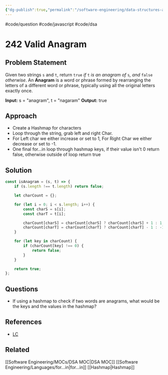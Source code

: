```yaml
---
{"dg-publish":true,"permalink":"/software-engineering/data-structures-and-algorithms/leetcode/strings/242-valid-anagram/","created":"2023-07-24T06:13:30.199-05:00","updated":"2023-10-11T07:07:35.470-05:00"}
---
```


#code/question #code/javascript #code/dsa
# 242 Valid Anagram
## Problem Statement
Given two strings `s` and `t`, return `true` _if_ `t` _is an anagram of_ `s`_, and_ `false` _otherwise_.
An **Anagram** is a word or phrase formed by rearranging the letters of a different word or phrase, typically using all the original letters exactly once.

**Input:** s = "anagram", t = "nagaram"
**Output:** true
## Approach
- Create a Hashmap for characters
- Loop through the string, grab left and right Char. 
- For Left char we either increase or set to 1, For Right Char we either decrease or set to -1.
- One final for...in loop through hashmap keys, if their value isn't 0 return false, otherwise outside of loop return true
## Solution
```javascript
const isAnagram = (s, t) => {
    if (s.length !== t.length) return false;

    let charCount = {};

    for (let i = 0; i < s.length; i++) {
        const charS = s[i];
        const charT = t[i];

        charCount[charS] = charCount[charS] ? charCount[charS] + 1 : 1;
        charCount[charT] = charCount[charT] ? charCount[charT] - 1 : -1;
    }

    for (let key in charCount) {
        if (charCount[key] !== 0) {
            return false;
        }
    }

    return true;
};
```
## Questions
- If using a hashmap to check if two words are anagrams, what would be the keys and the values in the hashmap?
## References
- [LC](https://leetcode.com/problems/valid-anagram/)
## Related
[[Software Engineering/MOCs/DSA MOC\|DSA MOC]]
[[Software Engineering/Languages/for...in\|for...in]]
[[Hashmap\|Hashmap]]